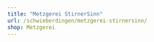 ```yaml
---
title: "Metzgerei StirnerSinn"
url: /schwieberdingen/metzgerei-stirnersinn/
shop: Metzgerei
---
```

